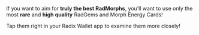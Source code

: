 If you want to aim for **truly the best RadMorphs**, you’ll want to use only the most **rare** and **high quality** RadGems and Morph Energy Cards!

Tap them right in your Radix Wallet app to examine them more closely!
